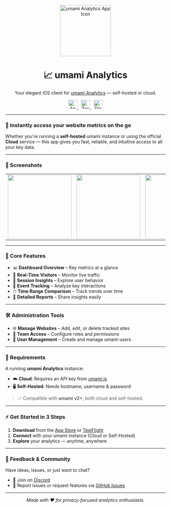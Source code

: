 <p align="center">
  <img src="https://is1-ssl.mzstatic.com/image/thumb/Purple221/v4/51/72/07/51720712-931b-117a-9611-08d25a838b3b/AppIcon-0-0-1x_U007ephone-0-1-0-85-220.png/460x0w.webp" width="160" alt="umami Analytics App Icon" />
</p>

<h1 align="center">📈 umami Analytics</h1>
<p align="center">
  Your elegant iOS client for <a href="https://umami.is" target="_blank">umami Analytics</a> — self-hosted or cloud.
</p>

<p align="center">
  <a href="https://apps.apple.com/app/apple-store/id6475239611?pt=118179829&ct=Github&mt=8">
      <img src="https://img.shields.io/badge/App%20Store-Download-yellow?style=for-the-badge&logo=apple&logoColor=white" alt="App Store Download" height="28" />
    <!-- <img src="https://github.com/user-attachments/assets/6b731cd7-e81c-4ce4-9257-7f4dab62cec5" alt="Download on the App Store" height="35" /> -->
  </a>
  &nbsp;
  <a href="https://testflight.apple.com/join/AYfPX1Ut">
    <img src="https://img.shields.io/badge/TestFlight-Beta-orange?style=for-the-badge&logo=apple" alt="TestFlight Beta" height="28" />
  </a>
  &nbsp;
  <a href="https://discord.com/users/1309858624851546242">
      <img src="https://img.shields.io/badge/Discord-Join-blue?style=for-the-badge&logo=discord&logoColor=white" alt="Discord join" height="28" />
  </a>
</p>

---

### 🚀 Instantly access your website metrics on the go

Whether you're running a **self-hosted** umami instance or using the official **Cloud** service — this app gives you fast, reliable, and intuitive access to all your key data.

---

### 📸 Screenshots

<table align="center">
  <tr>
    <td><img src="https://is1-ssl.mzstatic.com/image/thumb/PurpleSource211/v4/61/ae/b5/61aeb56f-1087-dff1-a18c-1e2f62dac468/1.png/460x0w.webp" width="200" /></td>
    <td><img src="https://is1-ssl.mzstatic.com/image/thumb/PurpleSource211/v4/ed/29/f3/ed29f33b-c98d-5763-bf3a-4238057c7419/2.png/460x0w.webp" width="200" /></td>
    <td><img src="https://is1-ssl.mzstatic.com/image/thumb/PurpleSource211/v4/5f/1c/47/5f1c4734-1d5f-71a6-a5ea-68d1b17a6133/3.png/460x0w.webp" width="200" /></td>
    <td><img src="https://is1-ssl.mzstatic.com/image/thumb/PurpleSource221/v4/d4/fa/39/d4fa3941-e765-35eb-8375-b3b2d16e9d98/4.png/460x0w.webp" width="200" /></td>
  </tr>
</table>

---

### 🌟 Core Features

- 📊 **Dashboard Overview** – Key metrics at a glance
- 👀 **Real-Time Visitors** – Monitor live traffic
- 🧭 **Session Insights** – Explore user behavior
- 🎯 **Event Tracking** – Analyze key interactions
- ⏱ **Time Range Comparison** – Track trends over time
- 📄 **Detailed Reports** – Share insights easily

---

### 🛠 Administration Tools

- 🌐 **Manage Websites** – Add, edit, or delete tracked sites
- 👥 **Team Access** – Configure roles and permissions
- 🛂 **User Management** – Create and manage umami users

---

### 📌 Requirements

A running **umami Analytics** instance:

- ☁️ **Cloud**: Requires an API key from [umami.is](https://umami.is)
- 🖥 **Self-Hosted**: Needs hostname, username & password

> ✅ Compatible with **umami v2+**, both cloud and self-hosted.

---

### ⚡️ Get Started in 3 Steps

1. **Download** from the [App Store](https://apps.apple.com/app/apple-store/id6475239611?pt=118179829&ct=Github&mt=8) or [TestFlight](https://testflight.apple.com/join/AYfPX1Ut)
2. **Connect** with your umami instance (Cloud or Self-Hosted)
3. **Explore** your analytics — anytime, anywhere

---

### 💬 Feedback & Community

Have ideas, issues, or just want to chat?

- 💬 Join on [Discord](https://discord.com/users/1309858624851546242)
- 🐞 Report issues or request features via [GitHub Issues](../../issues)

---

<p align="center">
  <em>Made with ❤️ for privacy-focused analytics enthusiasts.</em>
</p>
